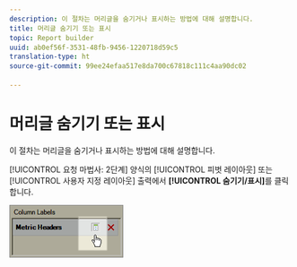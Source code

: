 ```yaml
---
description: 이 절차는 머리글을 숨기거나 표시하는 방법에 대해 설명합니다.
title: 머리글 숨기기 또는 표시
topic: Report builder
uuid: ab0ef56f-3531-48fb-9456-1220718d59c5
translation-type: ht
source-git-commit: 99ee24efaa517e8da700c67818c111c4aa90dc02

---
```



# 머리글 숨기기 또는 표시

이 절차는 머리글을 숨기거나 표시하는 방법에 대해 설명합니다.

[!UICONTROL 요청 마법사: 2단계] 양식의 [!UICONTROL 피벗 레이아웃] 또는 [!UICONTROL 사용자 지정 레이아웃] 출력에서 **[!UICONTROL 숨기기/표시]**&#x200B;를 클릭합니다.

![](assets/hide_show_header.png)

